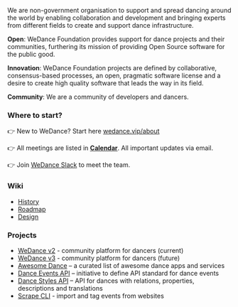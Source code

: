 We are non-government organisation to support and spread dancing around the world by enabling collaboration and development and bringing experts from different fields to create and support dance infrastructure.

**Open**: WeDance Foundation provides support for dance projects and their communities, furthering its mission of providing Open Source software for the public good.

**Innovation**: WeDance Foundation projects are defined by collaborative, consensus-based processes, an open, pragmatic software license and a desire to create high quality software that leads the way in its field.

**Community**: We are a community of developers and dancers.

### Where to start?
👉 New to WeDance? Start here [wedance.vip/about](http://wedance.vip/about)

👉 All meetings are listed in [**Calendar**](https://calendar.google.com/calendar/u/0/embed?src=72i6nvaml23edq36ii3h071u68@group.calendar.google.com). All important updates via email.

👉 Join [WeDance Slack](https://wedance.vip/slack) to meet the team.

### Wiki
- [History](https://www.notion.so/History-1abbfeb534f54d05a8cf35ad6ce0ab2b)
- [Roadmap](https://www.notion.so/Roadmap-361454caabef4de69a8d8b51627267a7)
- [Design](https://www.notion.so/Design-a4d6f1e6a3b54f1d9c7c2c3d4f19201a)

### Projects
- [WeDance v2](https://github.com/we-dance/platform) - community platform for dancers (current)
- [WeDance v3](https://github.com/we-dance/platform-v3) - community platform for dancers (future)
- [Awesome Dance](https://github.com/we-dance/awesome-dance) – a curated list of awesome dance apps and services
- [Dance Events API](https://github.com/we-dance/foundation/issues/3) – initiative to define API standard for dance events
- [Dance Styles API](https://github.com/we-dance/dance-styles) – API for dances with relations, properties, descriptions and translations
- [Scrape CLI](https://github.com/we-dance/scrape-cli) - import and tag events from websites
